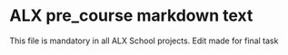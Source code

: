 # ALX pre_course markdown text

This file is mandatory in all ALX School projects.
Edit made for final task
